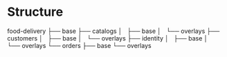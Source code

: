 # Structure

food-delivery
├── base
├── catalogs
│   ├── base
│   └── overlays
├── customers
│   ├── base
│   └── overlays
├── identity
│   ├── base
│   └── overlays
└── orders
    ├── base
    └── overlays
